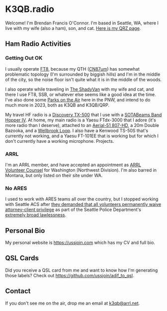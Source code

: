 # K3QB.radio

Welcome! I'm Brendan Francis O'Connor. I'm based in Seattle, WA, where I live with my wife (also a ham), son, and cat. [Here is my QRZ page](https://www.qrz.com/db/K3QB).

## Ham Radio Activities

### Getting Out OK

I usually operate [FT8](https://physics.princeton.edu/pulsar/k1jt/wsjtx.html), because my QTH ([CN87um](https://www.karhukoti.com/maidenhead-grid-square-locator/?grid=cn87um)) has somewhat problematic topology (I'm surrounded by biggish hills) and I'm in the middle of the city, so the noise floor isn't quite what it is in the middle of the woods.

I also operate while traveling in [The ShadyVan](https://instagram.com/theshadyvan) with my wife and cat, and there I use FT8, SSB, or whatever else seems like a good idea at the time. I've also done some [Parks on the Air](https://parksontheair.com/) here in the PNW, and intend to do much more in 2023, both as K3QB and K3QB/QRP.

My travel HF radio is a [Discovery TX-500](https://lab599.com/) that I use with a [SOTABeams Band Hopper IV](https://www.sotabeams.co.uk/four-band-portable-dipole-antenna-system-band-hopper-iv/). At home, my main radio is a Yaesu FTdx-3000 that I adore (it's more radio than I deserve), attached to an [Aerial-51 807-HD](https://www.aerial-51.com/model-807-xx/), a 20m Double Bazooka, and a [Wellbrook Loop](https://www.loop-antennas.com/wellbrook/North_American). I also have a Kenwood TS-50S that's currently not working, and a Yaesu FT-101EE that is working but for which I don't currently have a working microphone. Projects.

### ARRL

I'm an ARRL member, and have accepted an appointment as [ARRL Volunteer Counsel](http://www.arrl.org/locate-a-vc) for Washington (Northwest Division). I'm also barred in Montana, but only listed on their site under WA. 

### No ARES

I used to work with ARES teams all over the country, but I stopped working with Seattle ACS after [they demanded that all volunteers permanently waive attorney-client privilege](https://twitter.com/USSJoin/status/929468391504592897) as part of the Seattle Police Department's [extremely broad lawlessness](https://www.seattletimes.com/seattle-news/politics/seattle-police-improperly-faked-radio-chatter-about-proud-boys-as-chop-formed-in-2020-investigation-finds/).

## Personal Bio

My personal website is <https://ussjoin.com> which has my CV and full bio.

## QSL Cards

Did you receive a QSL card from me and want to know how I'm generating those labels? Check out <https://github.com/ussjoin/adif_to_qsl>.

## Contact

If you don't see me on the air, drop me an email at k3qb@arrl.net.
